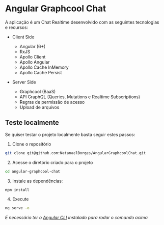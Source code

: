 # Angular Graphcool Chat

A aplicação é um Chat Realtime desenvolvido com as seguintes tecnologias e recursos:

* Client Side
  * Angular (6+)
  * RxJS
  * Apollo Client
  * Apollo Angular
  * Apollo Cache InMemory
  * Apollo Cache Persist

* Server Side
  * Graphcool (BaaS)
  * API GraphQL (Queries, Mutations e Realtime Subscriptions)
  * Regras de permissão de acesso
  * Upload de arquivos

## Teste localmente

Se quiser testar o projeto localmente basta seguir estes passos:

1. Clone o repositório
```bash
git clone git@github.com:NatanaelBorges/AngularGraphcoolChat.git
```

2. Acesse o diretório criado para o projeto
```bash
cd angular-graphcool-chat
```

3. Instale as dependências:
```bash
npm install
```

4. Execute
```bash
ng serve -o
```
*É necessário ter o [Angular CLI](https://github.com/angular/angular-cli) instalado para rodar o comando acima*

